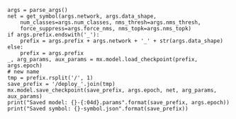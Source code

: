 

<!--
 * @version:
 * @Author:  StevenJokess https://github.com/StevenJokess
 * @Date: 2020-12-22 01:26:33
 * @LastEditors:  StevenJokess https://github.com/StevenJokess
 * @LastEditTime: 2020-12-22 01:26:33
 * @Description:
 * @TODO::
 * @Reference:https://github.com/zhreshold/mxnet-ssd/blob/master/deploy.py
-->
    args = parse_args()
    net = get_symbol(args.network, args.data_shape,
        num_classes=args.num_classes, nms_thresh=args.nms_thresh,
        force_suppress=args.force_nms, nms_topk=args.nms_topk)
    if args.prefix.endswith('_'):
        prefix = args.prefix + args.network + '_' + str(args.data_shape)
    else:
        prefix = args.prefix
    _, arg_params, aux_params = mx.model.load_checkpoint(prefix, args.epoch)
    # new name
    tmp = prefix.rsplit('/', 1)
    save_prefix = '/deploy_'.join(tmp)
    mx.model.save_checkpoint(save_prefix, args.epoch, net, arg_params, aux_params)
    print("Saved model: {}-{:04d}.params".format(save_prefix, args.epoch))
    print("Saved symbol: {}-symbol.json".format(save_prefix))
